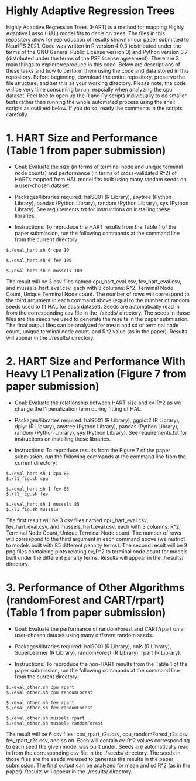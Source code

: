 #  Highly Adaptive Regression Trees

Highly Adaptive Regression Trees (HART) is a method for mapping Highly Adaptive Lasso (HAL) model fits to decision trees. The files in this repository allow for reproduction of results shown in our paper submitted to NeurIPS 2021. Code was written in R version 4.0.3 (distributed under the terms of the GNU General Public License version 3) and Python version 3.7 (distributed under the terms of the PSF license agreement). There are 3 main things to explore/reproduce in this code. Below are descriptions of these tasks and how to perform them using the code and data stored in this repository. Before beginning, download the entire repository, preserve the file structure, and set this as your working directory. Please note, the code will be very time consuming to run, espcially when analyzing the cpu dataset. Feel free to open up the R and Py scripts individually to do smaller tests rather than running the whole automated process using the shell scripts as outlined below. If you do so, ready the comments in the scripts carefully.
         

# 1. HART Size and Performance (Table 1 from paper submission)

- Goal: Evaluate the size (in terms of terminal node and unique terminal node counts) and performance (in terms of cross-validated R^2) of HARTs mapped from HAL model fits built using many random seeds on a user-chosen dataset.

- Packages/libraries required: hal9001 (R Library), anytree (Python Library), pandas (Python Library), random (Python Library), sys (Python Library). See requirements.txt for instructions on installing these libraries.

- Instructions: To reproduce the HART results from the Table 1 of the paper submission, run the following commands at the command line from the current directory:

```
$./eval_hart.sh 0 cpu 10

$./eval_hart.sh 0 fev 100

$./eval_hart.sh 0 mussels 100
```

The result will be 3 csv files named cpu_hart_eval.csv, fev_hart_eval.csv, and mussels_hart_eval.csv, each with 3 columns: R^2, Terminal Node Count, Unique Terminal Node count. The number of rows will correspond to the third argument in each command above (equal to the number of random seeds used to fit HAL for each dataset). Seeds are automatically read in from the corresponding csv file in the ./seeds/ directory. The seeds in those files are the seeds we used to generate the results in the paper submission. The final output files can be analyzed for mean and sd of terminal node count, unique terminal node count, and R^2 value (as in the paper). Results will appear in the ./results/ directory. 

# 2. HART Size and Performance With Heavy L1 Penalization (Figure 7 from paper submission)

- Goal: Evaluate the relationship between HART size and cv-R^2 as we change the l1 penalization term during fitting of HAL.

- Packages/libraries required: hal9001 (R Library), ggplot2 (R Library), dplyr (R Library), anytree (Python Library), pandas (Python Library), random (Python Library), sys (Python Library). See requirements.txt for instructions on installing these libraries.

- Instructions: To reproduce results from the Figure 7 of the paper submission, run the following commands at the command line from the current directory:

```
$./eval_hart.sh 1 cpu 85
$./l1_fig.sh cpu

$./eval_hart.sh 1 fev 85
$./l1_fig.sh fev

$./eval_hart.sh 1 mussels 85
$./l1_fig.sh mussels
```
The first result will be 3 csv files named cpu_hart_eval.csv, fev_hart_eval.csv, and mussels_hart_eval.csv, each with 3 columns: R^2, Terminal Node Count, Unique Terminal Node count. The number of rows will correspond to the third argument in each command above (we restrict to models built with 85 different penalty terms).
The second result will be 3 png files containing plots relating cv_R^2 to terminal node count for models built under the different penalty terms. Results will appear in the ./results/ directory.

# 3. Performance of Other Algorithms (randomForest and CART/rpart) (Table 1 from paper submission)

- Goal: Evaluate the performance of randomForest and CART/rpart on a user-chosen dataset using many different random seeds.

- Packages/libraries required: hal9001 (R Library), nnls (R Library), SuperLearner (R Library), randomForest (R Library), rpart (R Library).

- Instructions: To reproduce the non-HART results from the Table 1 of the paper submission, run the following commands at the command line from the current directory:

```
$./eval_other.sh cpu rpart
$./eval_other.sh cpu randomForest

$./eval_other.sh fev rpart
$./eval_other.sh fev randomForest

$./eval_other.sh mussels rpart
$./eval_other.sh mussels randomForest
```

The result will be 6 csv files: cpu_rpart_r2s.csv, cpu_randomForest_r2s.csv, fev_rpart_r2s.csv, and so on. Each will contain cv-R^2 values corresponding to each seed the given model was built under. Seeds are automatically read in from the corresponding csv file in the ./seeds/ directory. The seeds in those files are the seeds we used to generate the results in the paper submission. The final output can be analyzed for mean and sd R^2 (as in the paper). Results will appear in the ./results/ directory.
